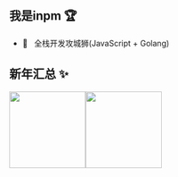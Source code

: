 ## 我是inpm 🏆

- 🐧 &nbsp;&nbsp;全栈开发攻城狮(JavaScript + Golang)

## 新年汇总 ✨

<img align="" height="137px" src="https://github-readme-stats.vercel.app/api?username=c-yyy&hide_title=true&hide_border=true&show_icons=true&include_all_commits=true&line_height=21&bg_color=0,EC6C6C,FFD479,FFFC79,73FA79&theme=graywhite&locale=cn" /><img align="" height="137px" src="https://github-readme-stats.vercel.app/api/top-langs/?username=c-yyy&hide_title=true&hide_border=true&layout=compact&bg_color=0,73FA79,73FDFF,D783FF&theme=graywhite&locale=cn" />
